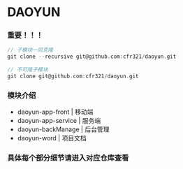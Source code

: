 # DAOYUN





### 重要！！！

```c
// 子模块一同克隆
git clone --recursive git@github.com:cfr321/daoyun.git
    
// 不可隆子模块
git clone git@github.com:cfr321/daoyun.git
```



### 模块介绍

- daoyun-app-front | 移动端
- daoyun-app-service | 服务端
- daoyun-backManage | 后台管理
- daoyun-word | 项目文档



### 具体每个部分细节请进入对应仓库查看